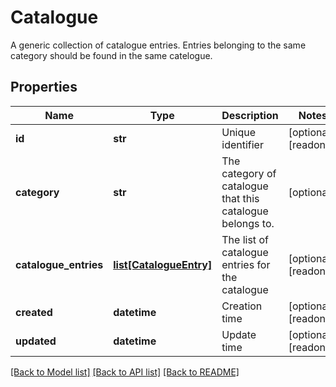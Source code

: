 # Catalogue

A generic collection of catalogue entries. Entries belonging to the same category should be found in the same catelogue.
## Properties
Name | Type | Description | Notes
------------ | ------------- | ------------- | -------------
**id** | **str** | Unique identifier | [optional] [readonly] 
**category** | **str** | The category of catalogue that this catalogue belongs to. | [optional] 
**catalogue_entries** | [**list[CatalogueEntry]**](CatalogueEntry.md) | The list of catalogue entries for the catalogue | [optional] [readonly] 
**created** | **datetime** | Creation time | [optional] [readonly] 
**updated** | **datetime** | Update time | [optional] [readonly] 

[[Back to Model list]](../README.md#documentation-for-models) [[Back to API list]](../README.md#documentation-for-api-endpoints) [[Back to README]](../README.md)


